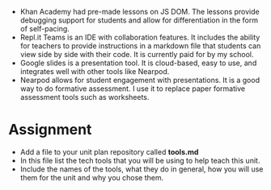 - Khan Academy had pre-made lessons on JS DOM. The lessons provide debugging support for students and allow for differentiation in the form of self-pacing.
- Repl.it Teams is an IDE with collaboration features. It includes the ability for teachers to provide instructions in a markdown file that students can view side by side with their code. It is currently paid for by my school.
- Google slides is a presentation tool. It is cloud-based, easy to use, and integrates well with other tools like Nearpod.
- Nearpod allows for student engagement with presentations. It is a good way to do formative assessment. I use it to replace paper formative assessment tools such as worksheets.
# Assignment
* Add a file to your unit plan repository called __tools.md__
* In this file list the tech tools that you will be using to help teach this unit.
* Include the names of the tools, what they do in general, how you will use them for the unit and why you chose them.
